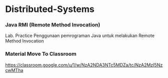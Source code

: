 # Distributed-Systems
### Java RMI (Remote Method Invocation)
Lab. Practice Penggunaan pemrograman Java untuk melakukan Remote Method Invocation

### Material Move To Classroom
https://classroom.google.com/u/1/w/NzA2NDA3NTc5MDZa/tc/NzA2MzI5NzcwMTha
